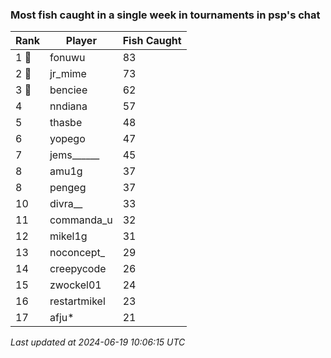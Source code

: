 ### Most fish caught in a single week in tournaments in psp's chat
| Rank | Player | Fish Caught |
|------|--------|-----------|
| 1 🥇  | fonuwu | 83 |
| 2 🥈  | jr_mime | 73 |
| 3 🥉  | benciee | 62 |
| 4  | nndiana | 57 |
| 5  | thasbe | 48 |
| 6  | yopego | 47 |
| 7  | jems______ | 45 |
| 8  | amu1g | 37 |
| 8  | pengeg | 37 |
| 10  | divra__ | 33 |
| 11  | commanda_u | 32 |
| 12  | mikel1g | 31 |
| 13  | noconcept_ | 29 |
| 14  | creepycode | 26 |
| 15  | zwockel01 | 24 |
| 16  | restartmikel | 23 |
| 17  | afju* | 21 |

_Last updated at 2024-06-19 10:06:15 UTC_